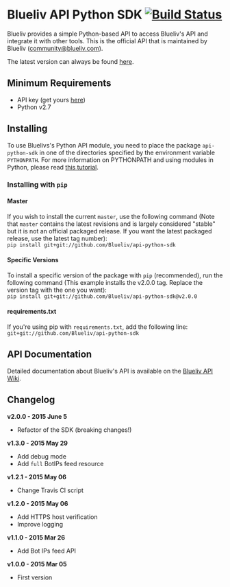 # Blueliv API Python SDK [![Build Status](https://secure.travis-ci.org/Blueliv/api-python-sdk.png?branch=master)](http://travis-ci.org/Blueliv/api-python-sdk)

Blueliv provides a simple Python-based API to access Blueliv's API and integrate it with other tools. This is the official API that is maintained by Blueliv ([community@blueliv.com](mailto:community@blueliv.com)).

The latest version can always be found [here](http://github.com/Blueliv/api-python-sdk).

## Minimum Requirements

* API key (get yours <a href="https://map.blueliv.com" target="_blank">here</a>)
* Python v2.7

## Installing
To use Bluelivs's Python API module, you need to place the package `api-python-sdk` in one of the directories specified by the environment variable `PYTHONPATH`. For more information on PYTHONPATH and using modules in Python, please read <a href="http://docs.python.org/tutorial/modules.html" target="_blank">this tutorial</a>.

### Installing with `pip`

#### Master 
If you wish to install the current `master`, use the following command (Note that `master` contains the latest revisions and is largely considered "stable" but it is not an official packaged release. If you want the latest packaged release, use the latest tag number):  
`pip install git+git://github.com/Blueliv/api-python-sdk`

#### Specific Versions 
To install a specific version of the package with `pip` (recommended), run the following command 
(This example installs the v2.0.0 tag. Replace the version tag with the one you want):  
`pip install git+git://github.com/Blueliv/api-python-sdk@v2.0.0`

#### requirements.txt
If you're using pip with `requirements.txt`, add the following line:  
`git+git://github.com/Blueliv/api-python-sdk`

## API Documentation
Detailed documentation about Blueliv's API is available on the <a href="https://github.com/Blueliv/api-python-sdk/wiki/Blueliv-REST-API-Documentation" target="_blank">Blueliv API Wiki</a>.

## Changelog

**v2.0.0 - 2015 June 5**

+ Refactor of the SDK (breaking changes!)

**v1.3.0 - 2015 May 29**

+ Add debug mode
+ Add `full` BotIPs feed resource

**v1.2.1 - 2015 May 06**

+ Change Travis CI script

**v1.2.0 - 2015 May 06**

+ Add HTTPS host verification
+ Improve logging

**v1.1.0 - 2015 Mar 26**

+ Add Bot IPs feed API

**v1.0.0 - 2015 Mar 05**

+ First version
